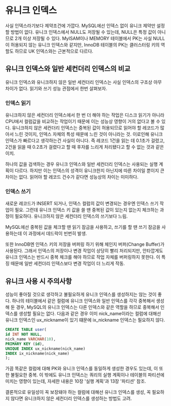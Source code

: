 # 유니크 인덱스
사실 인덱스라기보다 제약조건에 가깝다. MySQL에선 인덱스 없이 유니크 제약만 설정할 방법이 없다. 유니크 인덱스에서 NULL도 저장될 수 있는데, NULL은 특정 값이 아니므로 2개 이상 저장될 수 있다. MyISAM이나 MEMORY 테이블에서 PK는 사실 NULL이 허용되지 않는 유니크 인덱스와 같지만, InnoDB 테이블의 PK는 클러스터링 키의 역할도 하므로 UK 인덱스와는 근본적으로 다르다.

## 유니크 인덱스와 일반 세컨더리 인덱스의 비교
유니크 인덱스와 유니크하지 않은 일반 세컨더리 인덱스는 사실 인덱스의 구조상 아무 차이가 없다. 읽기와 쓰기 성능 관점에서 한번 살펴보자.

### 인덱스 읽기
유니크하지 않은 세컨더리 인덱스에서 한 번 더 해야 하는 작업은 디스크 읽기가 아니라 CPU에서 컬럼값을 비교하는 작업이기 때문에 이는 성능상 영향이 거의 없다고 볼 수 있다. 유니크하지 않은 세컨더리 인덱스는 중복된 값이 허용되므로 읽어야 할 레코드가 많아서 느린 것이지, 인덱스 자체의 특성 때문에 느린 것이 아니라는 것. 이로인해 유니크 인덱스가 빠르다고 생각하는건 사실이 아니다.
즉 레코드 1건을 읽는 데 0.1초가 걸렸고, 2건을 읽을 때 0.2초가 걸렸다고 할 때 후자를 느리게 처리됐다고 할 수 없는 것과 같은 이치. 

하나의 값을 검색하는 경우 유니크 인덱스와 일반 세컨더리 인덱스는 사용되는 실행 계획이 다르다. 하지만 이는 인덱스의 성격이 유니크한지 아닌지에 따른 차이일 뿐이지 큰 차이는 없다. 읽어야 할 레코드 건수가 같다면 성능상의 차이는 미미하다.

### 인덱스 쓰기
새로운 레코드가 INSERT 되거나, 인덱스 컬럼의 값이 변경되는 경우엔 인덱스 쓰기 작업이 필요. 그런데 유니크 인덱스 키 값을 쓸 땐 중복된 값이 있는지 없는지 체크하는 과정이 필요하다. 유니크하지 않은 세컨더리 인덱스의 쓰기보다 느림.

MySQL에선 중복된 값을 체크할 땐 읽기 잠금을 사용하고, 쓰기를 할 땐 쓰기 잠금을 사용하는데 이 과정에서 데드락이 빈번히 발생.

또한 InnoDB엔 인덱스 키의 저장을 버퍼링 하기 위해 체인지 버퍼(Change Buffer)가 사용된다. 그래서 인덱스의 저장이나 변경 작업이 상당히 빨리 처리되지만, 안타깝게도 유니크 인덱스는 반드시 중복 체크를 해야 하므로 작업 자체를 버퍼링하지 못한다. 이 특징 때문에 일반 세컨더리 인덱스보다 변경 작업이 더 느리게 작동.

## 유니크 사용 시 주의사항
성능이 좋아질 것으로 생각하고 불필요하게 유니크 인덱스를 생성하지는 않는 것이 좋다.
하나의 테이블에서 같은 컬럼에 유니크 인덱스와 일반 인덱스를 각각 중복해서 생성해 둔 경우, MySQL의 유니크 인덱스는 다른 인덱스와 같은 역할을 하므로 중복해서 인덱스를 생성할 필요는 없다.
다음과 같은 경우 이미 nick_name이라는 컬럼에 대해선 유니크 인덱스인 ux_nickname이 있기 떄문에 ix_nickname 인덱스는 필요하지 않다.

```sql
CREATE TABLE user(
id INT NOT NULL,
nick_name VARCHAR(10),
PRIMARY KEY (id),
UNIQUE INDEX ux_nickname(nick_name)
INDEX ix_nickname(nick_name)
);
```

가끔 똑같은 컬럼에 대해 PK와 유니크 인덱스를 동일하게 생성한 경우도 있는데, 이 또한 불필요한 중복.
이 밖에도 유니크 인덱스는 쿼리의 실행 계획이나 테이블의 파티션에 미치는 영향이 있는데, 자세한 내용은 10장 '실행 계획'과 13장 '파티션' 참조.

결론적으로 유일성이 꼭 보장돼야 하는 컬럼에 대해선 유니크 인덱스를 생성, 꼭 필요하지 않다면 유니크하지 않은 세컨더리 인덱스를 생성하는 방법도 고려.

